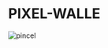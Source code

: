 # PIXEL-WALLE

![pincel](https://github.com/user-attachments/assets/ef5b157e-2b2e-4b39-8b13-ff53ae021ac2)
